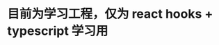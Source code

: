 <!--
 * @Author: 胡纯明
 * @LastEditors: 胡纯明
 * @Date: 2022-01-31 14:31:47
 * @LastEditTime: 2022-01-31 14:38:35
 * @Description: readme文件
 * @FilePath: /jira/README.md
-->

# 目前为学习工程，仅为 react hooks + typescript 学习用
